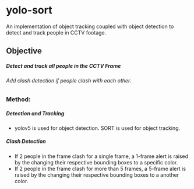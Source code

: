 # yolo-sort
An implementation of object tracking coupled with object detection to detect and track people in CCTV footage.

## Objective
##### Detect and track all people in the CCTV Frame 
###### Add clash detection if people clash with each other.


### Method:
##### Detection and Tracking
* yolov5 is used for object detection. SORT is used for object tracking.

##### Clash Detection
* If 2 people in the frame clash for a single frame, a 1-frame alert is raised by the changing their respective bounding boxes to a specific color.
* If 2 people in the frame clash for more than 5 frames, a 5-frame alert is raised by the changing their respective bounding boxes to a another color.


